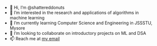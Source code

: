 - 👋 Hi, I’m @shattereddonuts
- 👀 I’m interested in the research and applications of algorithms in machine learning
- 🌱 I’m currently learning Computer Science and Engineering in JSSSTU, Mysore
- 💞️ I’m looking to collaborate on introductory projects on ML and DSA
- 📫 Reach me at <a href="mailto:anuraggopalakrishna@gmail.com"> my email </a>

<!---
shattereddonuts/shattereddonuts is a ✨ special ✨ repository because its `README.md` (this file) appears on your GitHub profile.
You can click the Preview link to take a look at your changes.
--->
